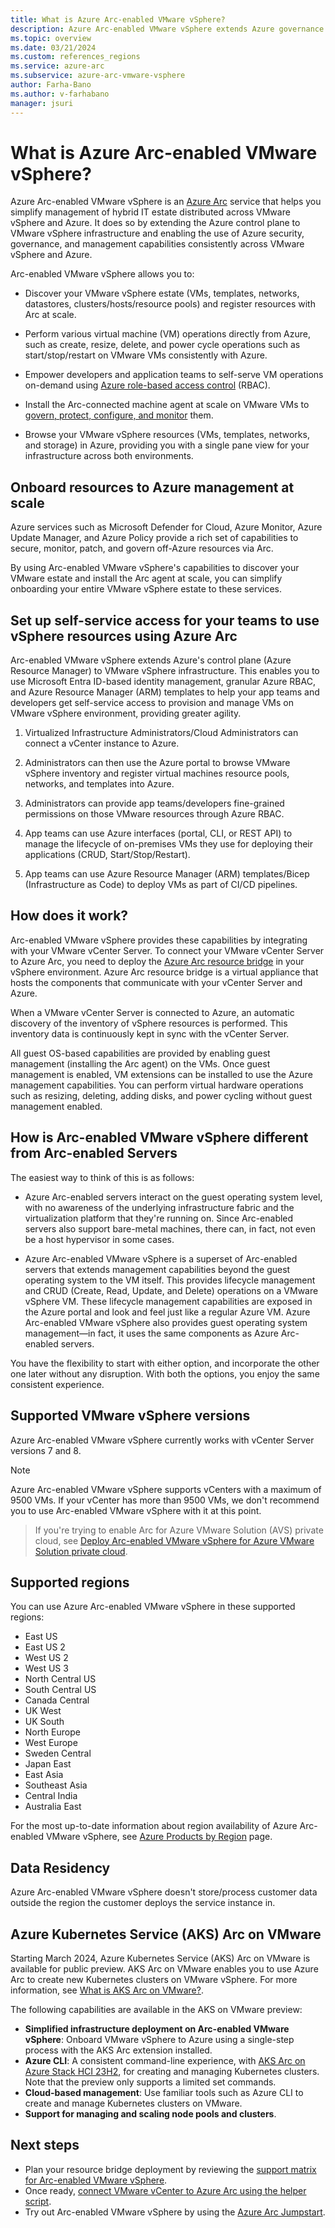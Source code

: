 ```yaml
---
title: What is Azure Arc-enabled VMware vSphere?
description: Azure Arc-enabled VMware vSphere extends Azure governance and management capabilities to VMware vSphere infrastructure and delivers a consistent management experience across both platforms. 
ms.topic: overview
ms.date: 03/21/2024
ms.custom: references_regions
ms.service: azure-arc
ms.subservice: azure-arc-vmware-vsphere
author: Farha-Bano
ms.author: v-farhabano
manager: jsuri
---
```


# What is Azure Arc-enabled VMware vSphere?

Azure Arc-enabled VMware vSphere is an [Azure Arc](../overview.md) service that helps you simplify management of hybrid IT estate distributed across VMware vSphere and Azure. It does so by extending the Azure control plane to VMware vSphere infrastructure and enabling the use of Azure security, governance, and management capabilities consistently across VMware vSphere and Azure. 

Arc-enabled VMware vSphere allows you to:

- Discover your VMware vSphere estate (VMs, templates, networks, datastores, clusters/hosts/resource pools) and register resources with Arc at scale. 

- Perform various virtual machine (VM) operations directly from Azure, such as create, resize, delete, and power cycle operations such as start/stop/restart on VMware VMs consistently with Azure. 

- Empower developers and application teams to self-serve VM operations on-demand using [Azure role-based access control](../../role-based-access-control/overview.md) (RBAC).

- Install the Arc-connected machine agent at scale on VMware VMs to [govern, protect, configure, and monitor](../servers/overview.md#supported-cloud-operations) them.

- Browse your VMware vSphere resources (VMs, templates, networks, and storage) in Azure, providing you with a single pane view for your infrastructure across both environments.

## Onboard resources to Azure management at scale

Azure services such as Microsoft Defender for Cloud, Azure Monitor, Azure Update Manager, and Azure Policy provide a rich set of capabilities to secure, monitor, patch, and govern off-Azure resources via Arc. 

By using Arc-enabled VMware vSphere's capabilities to discover your VMware estate and install the Arc agent at scale, you can simplify onboarding your entire VMware vSphere estate to these services. 

## Set up self-service access for your teams to use vSphere resources using Azure Arc

Arc-enabled VMware vSphere extends Azure's control plane (Azure Resource Manager) to VMware vSphere infrastructure. This enables you to use Microsoft Entra ID-based identity management, granular Azure RBAC, and Azure Resource Manager (ARM) templates to help your app teams and developers get self-service access to provision and manage VMs on VMware vSphere environment, providing greater agility. 

1. Virtualized Infrastructure Administrators/Cloud Administrators can connect a vCenter instance to Azure. 

2. Administrators can then use the Azure portal to browse VMware vSphere inventory and register virtual machines resource pools, networks, and templates into Azure. 

3. Administrators can provide app teams/developers fine-grained permissions on those VMware resources through Azure RBAC.

4. App teams can use Azure interfaces (portal, CLI, or REST API) to manage the lifecycle of on-premises VMs they use for deploying their applications (CRUD, Start/Stop/Restart).

5. App teams can use Azure Resource Manager (ARM) templates/Bicep (Infrastructure as Code) to deploy VMs as part of CI/CD pipelines. 

## How does it work?

Arc-enabled VMware vSphere provides these capabilities by integrating with your VMware vCenter Server. To connect your VMware vCenter Server to Azure Arc, you need to deploy the [Azure Arc resource bridge](../resource-bridge/overview.md) in your vSphere environment. Azure Arc resource bridge is a virtual appliance that hosts the components that communicate with your vCenter Server and Azure. 

When a VMware vCenter Server is connected to Azure, an automatic discovery of the inventory of vSphere resources is performed. This inventory data is continuously kept in sync with the vCenter Server. 

All guest OS-based capabilities are provided by enabling guest management (installing the Arc agent) on the VMs. Once guest management is enabled, VM extensions can be installed to use the Azure management capabilities. You can perform virtual hardware operations such as resizing, deleting, adding disks, and power cycling without guest management enabled. 

## How is Arc-enabled VMware vSphere different from Arc-enabled Servers

The easiest way to think of this is as follows:

- Azure Arc-enabled servers interact on the guest operating system level, with no awareness of the underlying infrastructure fabric and the virtualization platform that they're running on. Since Arc-enabled servers also support bare-metal machines, there can, in fact, not even be a host hypervisor in some cases.

- Azure Arc-enabled VMware vSphere is a superset of Arc-enabled servers that extends management capabilities beyond the guest operating system to the VM itself. This provides lifecycle management and CRUD (Create, Read, Update, and Delete) operations on a VMware vSphere VM. These lifecycle management capabilities are exposed in the Azure portal and look and feel just like a regular Azure VM. Azure Arc-enabled VMware vSphere also provides guest operating system management—in fact, it uses the same components as Azure Arc-enabled servers. 

You have the flexibility to start with either option, and incorporate the other one later without any disruption. With both the options, you enjoy the same consistent experience.

## Supported VMware vSphere versions

Azure Arc-enabled VMware vSphere currently works with vCenter Server versions 7 and 8.

> [!NOTE]
> Azure Arc-enabled VMware vSphere supports vCenters with a maximum of 9500 VMs. If your vCenter has more than 9500 VMs, we don't recommend you to use Arc-enabled VMware vSphere with it at this point.

>If you're trying to enable Arc for Azure VMware Solution (AVS) private cloud, see [Deploy Arc-enabled VMware vSphere for Azure VMware Solution private cloud](../../azure-vmware/deploy-arc-for-azure-vmware-solution.md).

## Supported regions

You can use Azure Arc-enabled VMware vSphere in these supported regions:

- East US
- East US 2
- West US 2
- West US 3
- North Central US
- South Central US
- Canada Central
- UK West
- UK South
- North Europe
- West Europe
- Sweden Central
- Japan East
- East Asia
- Southeast Asia
- Central India
- Australia East

For the most up-to-date information about region availability of Azure Arc-enabled VMware vSphere, see [Azure Products by Region](https://azure.microsoft.com/explore/global-infrastructure/products-by-region/?products=azure-arc&regions=all) page.

## Data Residency

Azure Arc-enabled VMware vSphere doesn't store/process customer data outside the region the customer deploys the service instance in.  

## Azure Kubernetes Service (AKS) Arc on VMware

Starting March 2024, Azure Kubernetes Service (AKS) Arc on VMware is available for public preview. AKS Arc on VMware enables you to use Azure Arc to create new Kubernetes clusters on VMware vSphere. For more information, see [What is AKS Arc on VMware?](/azure/aks/hybrid/aks-vmware-overview).

The following capabilities are available in the AKS on VMware preview:

- **Simplified infrastructure deployment on Arc-enabled VMware vSphere**: Onboard VMware vSphere to Azure using a single-step process with the AKS Arc extension installed.
- **Azure CLI**: A consistent command-line experience, with [AKS Arc on Azure Stack HCI 23H2](/azure/aks/hybrid/aks-create-clusters-cli), for creating and managing Kubernetes clusters. Note that the preview only supports a limited set commands.
- **Cloud-based management**: Use familiar tools such as Azure CLI to create and manage Kubernetes clusters on VMware.
- **Support for managing and scaling node pools and clusters**.

## Next steps

- Plan your resource bridge deployment by reviewing the [support matrix for Arc-enabled VMware vSphere](support-matrix-for-arc-enabled-vmware-vsphere.md).
- Once ready, [connect VMware vCenter to Azure Arc using the helper script](quick-start-connect-vcenter-to-arc-using-script.md).
- Try out Arc-enabled VMware vSphere by using the [Azure Arc Jumpstart](https://azurearcjumpstart.com/azure_arc_jumpstart/azure_arc_vsphere).
